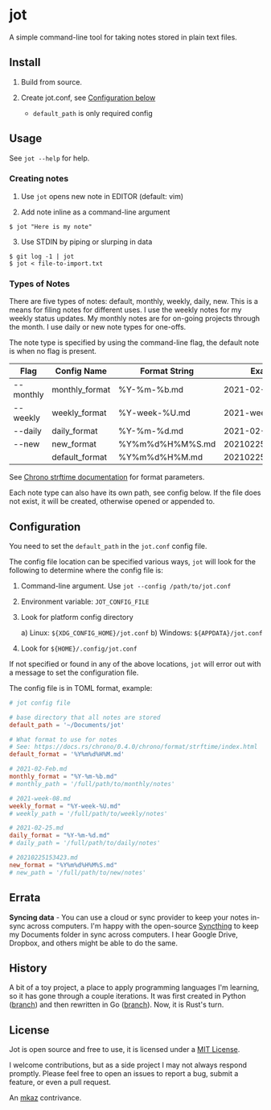 
# jot

A simple command-line tool for taking notes stored in plain text files.

## Install

1. Build from source.

2. Create jot.conf, see [Configuration below](#configuration)

	- `default_path` is only required config

## Usage

See `jot --help` for help.

### Creating notes

1. Use `jot` opens new note in EDITOR (default: vim)

2. Add note inline as a command-line argument
```
$ jot "Here is my note"
```

3. Use STDIN by piping or slurping in data
```
$ git log -1 | jot
$ jot < file-to-import.txt
```

### Types of Notes

There are five types of notes: default, monthly, weekly, daily, new. This is a means for filing notes for different uses. I use the weekly notes for my weekly status updates. My monthly notes are for on-going projects through the month. I use daily or new note types for one-offs.

The note type is specified by using the command-line flag,  the default note is when no flag is present.

| Flag      | Config Name       | Format String   | Example           |
|-----------|-------------------|-----------------|-------------------|
| --monthly | monthly_format	| %Y-%m-%b.md     | 2021-02-Feb.md    |
| --weekly  | weekly_format     | %Y-week-%U.md   | 2021-week-08.md   |
| --daily   | daily_format      | %Y-%m-%d.md     | 2021-02-25.md     |
| --new     | new_format        | %Y%m%d%H%M%S.md | 20210225153423.md |
|           | default_format    | %Y%m%d%H%M.md   | 202102251534.md   |

See [Chrono strftime documentation](https://docs.rs/chrono-wasi/0.4.10/chrono/format/strftime/index.html) for format parameters.

Each note type can also have its own path, see config below. If the file does not exist, it will be created, otherwise opened or appended to.

## Configuration

You need to set the `default_path` in the `jot.conf` config file.

The config file location can be specified various ways, `jot` will look for the following to determine where the config file is:

1. Command-line argument. Use `jot --config /path/to/jot.conf`

2. Environment variable: `JOT_CONFIG_FILE`

3. Look for platform config directory

	a) Linux: `${XDG_CONFIG_HOME}/jot.conf`
	b) Windows: `${APPDATA}/jot.conf`

4. Look for `${HOME}/.config/jot.conf`

If not specified or found in any of the above locations, `jot` will error out with a message to set the configuration file.

The config file is in TOML format, example:

```toml
# jot config file

# base directory that all notes are stored
default_path = '~/Documents/jot'

# What format to use for notes
# See: https://docs.rs/chrono/0.4.0/chrono/format/strftime/index.html
default_format = '%Y%m%d%H%M.md'

# 2021-02-Feb.md
monthly_format = "%Y-%m-%b.md"
# monthly_path = '/full/path/to/monthly/notes'

# 2021-week-08.md
weekly_format = "%Y-week-%U.md"
# weekly_path = '/full/path/to/weekly/notes'

# 2021-02-25.md
daily_format = "%Y-%m-%d.md"
# daily_path = '/full/path/to/daily/notes'

# 20210225153423.md
new_format = "%Y%m%d%H%M%S.md"
# new_path = '/full/path/to/new/notes'
```

## Errata

**Syncing data** - You can use a cloud or sync provider to keep your notes in-sync across computers. I'm happy with the open-source [Syncthing](https://syncthing.net/) to keep my Documents folder in sync across computers. I hear Google Drive, Dropbox, and others might be able to do the same.

## History

A bit of a toy project, a place to apply programming languages I'm learning, so it has gone through a couple iterations.  It was first created in Python ([branch](https://github.com/mkaz/jot/tree/python)) and then rewritten in Go ([branch](https://github.com/mkaz/jot/tree/golang)).  Now, it is Rust's turn.

## License

Jot is open source and free to use, it is licensed under a <a rel="license" href="https://opensource.org/licenses/MIT">MIT License</a>.

I welcome contributions, but as a side project I may not always respond promptly. Please feel free to open an issues to report a bug, submit a feature, or even a pull request.

An [mkaz](https://mkaz.blog/) contrivance.

